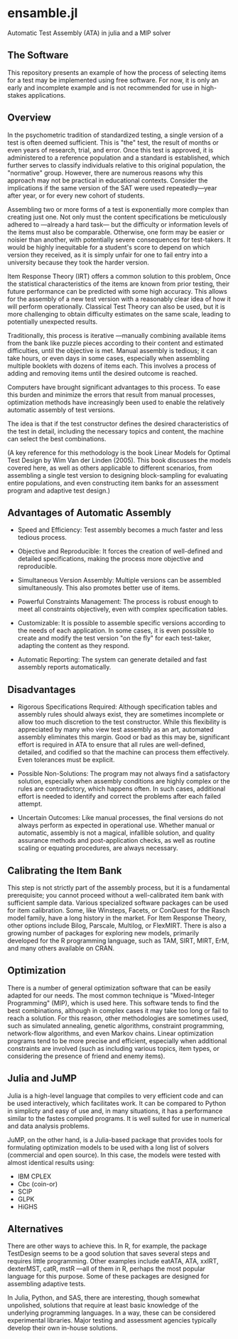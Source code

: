 # ensamble.jl

Automatic Test Assembly (ATA)  in julia and a MIP solver

## The Software

This repository presents an example of how the process of selecting items for a test may be implemented using free software. For now, it is only an early and incomplete example and is not recommended for use in high-stakes applications.

## Overview

In the psychometric tradition of standardized testing, a single version of a test is often deemed sufficient. This is "the" test, the result of months or even years of research, trial, and error. Once this test is approved, it is administered to a reference population and a standard is established, which further serves to classify individuals relative to this original population, the "normative" group. However, there are numerous reasons why this approach may not be practical in educational contexts. Consider the implications if the same version of the SAT were used repeatedly—year after year, or for every new cohort of students.

Assembling two or more forms of a test is exponentially more complex than creating just one. Not only must the content specifications be meticulously adhered to —already a hard task— but the difficulty or information levels of the items must also be comparable. Otherwise, one form may be easier or noisier than another, with potentially severe consequences for test-takers. It would be highly inequitable for a student's score to depend on which version they received, as it is simply unfair for one to fail entry into a university because they took the harder version.

Item Response Theory (IRT) offers a common solution to this problem, Once the statistical characteristics of the items are known from prior testing, their future performance can be predicted with some high accuracy. This allows for the assembly of a new test version with a reasonably clear idea of how it will perform operationally. Classical Test Theory can also be used, but it is more challenging to obtain difficulty estimates on the same scale, leading to potentially unexpected results.

Traditionally, this process is iterative —manually combining available items from the bank like puzzle pieces according to their content and estimated difficulties, until the objective is met. Manual assembly is tedious; it can take hours, or even days in some cases, especially when assembling multiple booklets with dozens of items each. This involves a process of adding and removing items until the desired outcome is reached.

Computers have brought significant advantages to this process. To ease this burden and minimize the errors that result from manual processes, optimization methods have increasingly been used to enable the relatively automatic assembly of test versions.

The idea is that if the test constructor defines the desired characteristics of the test in detail, including the necessary topics and content, the machine can select the best combinations.

(A key reference for this methodology is the book Linear Models for Optimal Test Design by Wim Van der Linden (2005). This book discusses the models covered here, as well as others applicable to different scenarios, from assembling a single test version to designing block-sampling for evaluating entire populations, and even constructing item banks for an assessment program and adaptive test design.)

## Advantages of Automatic Assembly

- Speed and Efficiency: Test assembly becomes a much faster and less tedious process.

- Objective and Reproducible: It forces the creation of well-defined and detailed specifications, making the process more objective and reproducible.

- Simultaneous Version Assembly: Multiple versions can be assembled simultaneously. This also promotes better use of items.

- Powerful Constraints Management: The process is robust enough to meet all constraints objectively, even with complex specification tables.

- Customizable: It is possible to assemble specific versions according to the needs of each application. In some cases, it is even possible to create and modify the test version "on the fly" for each test-taker, adapting the content as they respond.

- Automatic Reporting: The system can generate detailed and fast assembly reports automatically.

## Disadvantages

- Rigorous Specifications Required: Although specification tables and assembly rules should always exist, they are sometimes incomplete or allow too much discretion to the test constructor. While this flexibility is appreciated by many who view test assembly as an art, automated assembly eliminates this margin. Good or bad as this may be, significant effort is required in ATA to ensure that all rules are well-defined, detailed, and codified so that the machine can process them effectively. Even tolerances must be explicit.

- Possible Non-Solutions: The program may not always find a satisfactory solution, especially when assembly conditions are highly complex or the rules are contradictory, which happens often. In such cases, additional effort is needed to identify and correct the problems after each failed attempt.

- Uncertain Outcomes: Like manual processes, the final versions do not always perform as expected in operational use. Whether manual or automatic, assembly is not a magical, infallible solution, and quality assurance methods and post-application checks, as well as routine scaling or equating procedures, are always necessary.

## Calibrating the Item Bank

This step is not strictly part of the assembly process, but it is a fundamental prerequisite; you cannot proceed without a well-calibrated item bank with sufficient sample data. Various specialized software packages can be used for item calibration. Some, like Winsteps, Facets, or ConQuest for the Rasch model family, have a long history in the market. For Item Response Theory, other options include Bilog, Parscale, Multilog, or FlexMIRT. There is also a growing number of packages for exploring new models, primarily developed for the R programming language, such as TAM, SIRT, MIRT, ErM, and many others available on CRAN.

## Optimization

There is a number of general optimization software that can be easily adapted for our needs. The most common technique is "Mixed-Integer Programming" (MIP), which is used here. This software tends to find the best combinations, although in complex cases it may take too long or fail to reach a solution. For this reason, other methodologies are sometimes used, such as simulated annealing, genetic algorithms, constraint programming, network-flow algorithms, and even  Markov chains. Linear optimization programs tend to be more precise and efficient, especially when additional constraints are involved (such as including various topics, item types, or considering the presence of friend and enemy items).

## Julia and JuMP

Julia is a high-level language that compiles to very efficient code and can be used interactively, which facilitates work. It can be compared to Python in simplicty and easy of use and, in many situations, it has a performance similar to the fastes compiled programs. It is well suited for use in numerical and data analysis problems.

JuMP, on the other hand, is a Julia-based package that provides tools for formulating optimization models to be used with a long list of solvers (commercial and open source). In this case, the models were tested with almost identical results using:

- IBM CPLEX
- Cbc (coin-or)
- SCIP
- GLPK
- HiGHS

## Alternatives

There are other ways to achieve this. In R, for example, the package TestDesign seems to be a good solution that saves several steps and requires little programming. Other examples include eatATA, ATA, xxIRT, dexterMST, catR, mstR —all of them in R, perhaps the most popular language for this purpose. Some of these packages are designed for assembling adaptive tests.

In Julia, Python, and SAS, there are interesting, though somewhat unpolished, solutions that require at least basic knowledge of the underlying programming languages. In a way, these can be considered experimental libraries. Major testing and assessment agencies typically develop their own in-house solutions.
